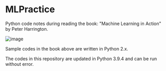 # MLPractice
Python code notes during reading the book: "Machine Learning in Action" by Peter Harrington.



![image](https://user-images.githubusercontent.com/13554041/158934070-b9ebeb0d-cbb4-4734-8495-666f0967ccdf.png)


Sample codes in the book above are written in Python 2.x.

The codes in this repository are updated in Python 3.9.4 and can be run without error.
